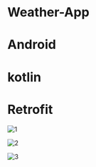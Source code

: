 # Weather-App
# Android
# kotlin
# Retrofit


![1](https://user-images.githubusercontent.com/91014874/197451277-25921a20-35e2-4a19-b22d-84c972eae789.jpeg)


![2](https://user-images.githubusercontent.com/91014874/197451287-0c9a8024-2a2b-4f74-8d1d-14671282b297.jpeg)

![3](https://user-images.githubusercontent.com/91014874/197451290-ac2068e5-e6a0-4fee-9415-0609e7c6ae4f.jpeg)


